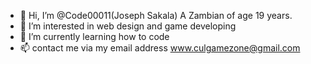 - 👋 Hi, I’m @Code00011(Joseph Sakala)
   A Zambian of age 19 years.
- 👀 I’m interested in web design and game developing
- 🌱 I’m currently learning how to code
- 📫 contact me via my email address 
 www.culgamezone@gmail.com

<!---
Code00011/Code00011 is a ✨ special ✨ repository because its `README.md` (this file) appears on your GitHub profile.
You can click the Preview link to take a look at your changes.
--->
